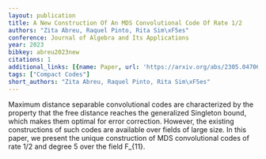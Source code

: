 ```yaml
---
layout: publication
title: A New Construction Of An MDS Convolutional Code Of Rate 1/2
authors: "Zita Abreu, Raquel Pinto, Rita Sim\xF5es"
conference: Journal of Algebra and Its Applications
year: 2023
bibkey: abreu2023new
citations: 1
additional_links: [{name: Paper, url: 'https://arxiv.org/abs/2305.04706'}]
tags: ["Compact Codes"]
short_authors: "Zita Abreu, Raquel Pinto, Rita Sim\xF5es"
---
```

Maximum distance separable convolutional codes are characterized by the
property that the free distance reaches the generalized Singleton bound, which
makes them optimal for error correction. However, the existing constructions of
such codes are available over fields of large size. In this paper, we present
the unique construction of MDS convolutional codes of rate 1/2 and degree 5
over the field F_\{11\}.